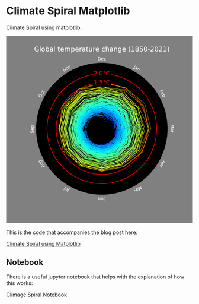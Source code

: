 # Climate Spiral Matplotlib
Climate Spiral using matplotlib.

![](images\plotcircles.png)

This is the code that accompanies the blog post here:

[Climate Spiral using Matplotlib](http://medium.com/)

## Notebook
There is a useful jupyter notebook that helps with the explanation of how this works:

[Climage Spiral Notebook](climate_spiral.ipynb)
